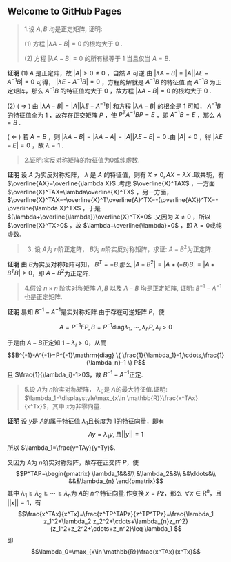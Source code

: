 ## Welcome to GitHub Pages


>1.设  $A, B$  均是正定矩阵, 证明:
>
>(1) 方程 $|\lambda A-B|=0$ 的根均大于 0 .
>
>(2) 方程 $|\lambda A-B|=0$ 的所有根等于 1 当且仅当 $A=B$.

$\textbf{证明}$ (1) $A$ 是正定阵，故 $|A|>0\ne 0$ ，自然 $A$ 可逆.由 $|\lambda A-B|=|A||\lambda E-A^{-1}B|=0$ 可得， $|\lambda E-A^{-1}B|=0$ ，方程的解就是 $A^{-1}B$ 的特征值.而 $A^{-1}B$ 为正定矩阵，那么 $A^{-1}B$ 的特征值均大于 $0$ ，故方程 $|\lambda A-B|=0$ 的根均大于 $0$ .

(2) ( $\Longrightarrow$ ) 由 $|\lambda A-B|=|A||\lambda E-A^{-1}B|$ 和方程 $|\lambda A-B|$ 的根全是 $1$ 可知， $A^{-1}B$ 的特征值全为 $1$ ，故存在正交矩阵 $P$ ，使 $P^TA^{-1}BP=E$ ，即 $A^{-1}B=E$ ，那么 $A=B$ .

( $\Longleftarrow$ ) 若 $A=B$ ，则 $|\lambda A-B|=|\lambda A-A|=|A||\lambda E-E|=0$ .由 $|A|\ne 0$ ，得 $|\lambda E-E|=0$ ，故 $\lambda=1$ . 

> 2.证明:实反对称矩阵的特征值为0或纯虚数.

$\textbf{证明}$ 设 $A$ 为实反对称矩阵， $\lambda$ 是 $A$ 的特征值，则有 $X\ne 0,AX=\lambda X$ .取共轭，有 $\overline{AX}=\overline{\lambda X}$ .考虑 $\overline{X}^TAX$ ，一方面 $\overline{X}^TAX=\lambda\overline{X}^TX$ ，另一方面， $\overline{X}^TAX=-\overline{X}^T\overline{A}^TX=-(\overline{AX})^TX=-\overline{\lambda X}^TX$ ，于是 $(\lambda+\overline{\lambda})\overline{X}^TX=0$ .又因为 $X\ne 0$ ，所以 $\overline{X}^TX>0$ ，故 $\lambda+\overline{\lambda}=0$ ，即 $\lambda=0$或纯虚数.

>3. 设 $A$为 $n$阶正定阵， $B$为 $n$阶实反对称矩阵，求证: $A-B^2$为正定阵.

$\textbf{证明}$ 由 $B$为实反对称矩阵可知， $B^T=-B$.那么 $|A-B^2|=|A+(-B)B|=|A+B^TB|>0$，即 $A-B^2$为正定阵.

> 4.假设 $n \times n$ 阶实对称矩阵  $A, B$ 以及  $A-B$ 均是正定矩阵, 证明:  $B^{-1}-A^{-1}$ 也是正定矩阵.

$\textbf{证明}$ 易知 $B^{-1}-A^{-1}$是实对称矩阵.由于存在可逆矩阵 $P$，使

 $$A=P^{-1}EP,B=P^{-1}\mathrm{diag} { \lambda_1,\cdots,\lambda_n } P,\lambda_i>0$$
 
于是由 $A-B$正定知 $1-\lambda_i>0$，从而
 $$B^{-1}-A^{-1}=P^{-1}\mathrm{diag} \{ \frac{1}{\lambda_1}-1,\cdots,\frac{1}{\lambda_n}-1 \} P$$
且 $\frac{1}{\lambda_i}-1>0$，故 $B^{-1}-A^{-1}$正定.

> 5.设 $A$为 $n$阶实对称矩阵， $\lambda_0$是 $A$的最大特征值.证明: $\lambda_1=\displaystyle\max_{x\in \mathbb{R}}\frac{x^TAx}{x^Tx}$，其中 $x$为非零向量.

$\textbf{证明}$ 设 $y$是 $A$的属于特征值 $\lambda_1$且长度为 1的特征向量，即有
$$Ay=\lambda_1 y,\text{且}||y||=1$$
所以 $\lambda_1=\frac{y^TAy}{y^Ty}$.

又因为 $A$为 $n$阶实对称矩阵，故存在正交阵 $P$，使
$$P^TAP=\begin{pmatrix}
        \lambda_1&&&\\
        &\lambda_2&&\\
        &&\ddots&\\
        &&&\lambda_{n}
    \end{pmatrix}$$
其中 $\lambda_1\geq \lambda_2\geq \cdots\geq \lambda_{n}$为 $A$的 $n$个特征向量.作变换 $x=Pz$，那么 $\forall x\in \mathrm{R}^n$，且 $||x||=1$，有
$$\frac{x^TAx}{x^Tx}=\frac{z^TP^TAPz}{z^TP^TPz}=\frac{\lambda_1 z_1^2+\lambda_2 z_2^2+\cdots+\lambda_{n}z_n^2}{z_1^2+z_2^2+\cdots+z_n^2}\leq \lambda_1
$$
即
$$\lambda_0=\max_{x\in \mathbb{R}}\frac{x^TAx}{x^Tx}$$
